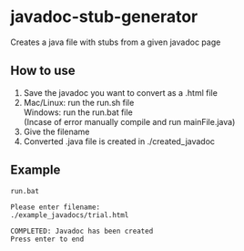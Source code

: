 # javadoc-stub-generator
Creates a java file with stubs from a given javadoc page

## How to use
1. Save the javadoc you want to convert as a .html file
2. Mac/Linux: run the run.sh file <br>
   Windows: run the run.bat file <br>
   (Incase of error manually compile and run mainFile.java)
3. Give the filename
4. Converted .java file is created in ./created_javadoc

## Example
```
run.bat

Please enter filename:
./example_javadocs/trial.html

COMPLETED: Javadoc has been created
Press enter to end
```

